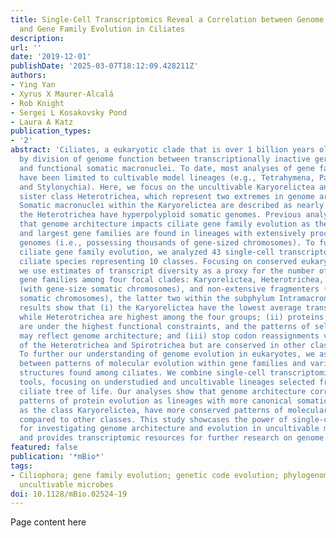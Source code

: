 ```yaml
---
title: Single-Cell Transcriptomics Reveal a Correlation between Genome Architecture
  and Gene Family Evolution in Ciliates
description:
url: ''
date: '2019-12-01'
publishDate: '2025-03-07T18:12:09.428211Z'
authors:
- Ying Yan
- Xyrus X Maurer-Alcalá
- Rob Knight
- Sergei L Kosakovsky Pond
- Laura A Katz
publication_types:
- '2'
abstract: 'Ciliates, a eukaryotic clade that is over 1 billion years old, are defined
  by division of genome function between transcriptionally inactive germline micronuclei
  and functional somatic macronuclei. To date, most analyses of gene family evolution
  have been limited to cultivable model lineages (e.g., Tetrahymena, Paramecium, Oxytricha,
  and Stylonychia). Here, we focus on the uncultivable Karyorelictea and its understudied
  sister class Heterotrichea, which represent two extremes in genome architecture.
  Somatic macronuclei within the Karyorelictea are described as nearly diploid, while
  the Heterotrichea have hyperpolyploid somatic genomes. Previous analyses indicate
  that genome architecture impacts ciliate gene family evolution as the most diverse
  and largest gene families are found in lineages with extensively processed somatic
  genomes (i.e., possessing thousands of gene-sized chromosomes). To further assess
  ciliate gene family evolution, we analyzed 43 single-cell transcriptomes from 33
  ciliate species representing 10 classes. Focusing on conserved eukaryotic genes,
  we use estimates of transcript diversity as a proxy for the number of paralogs in
  gene families among four focal clades: Karyorelictea, Heterotrichea, extensive fragmenters
  (with gene-size somatic chromosomes), and non-extensive fragmenters (with more traditional
  somatic chromosomes), the latter two within the subphylum Intramacronucleata. Our
  results show that (i) the Karyorelictea have the lowest average transcript diversity,
  while Heterotrichea are highest among the four groups; (ii) proteins in Karyorelictea
  are under the highest functional constraints, and the patterns of selection in ciliates
  may reflect genome architecture; and (iii) stop codon reassignments vary among members
  of the Heterotrichea and Spirotrichea but are conserved in other classes.IMPORTANCE
  To further our understanding of genome evolution in eukaryotes, we assess the relationship
  between patterns of molecular evolution within gene families and variable genome
  structures found among ciliates. We combine single-cell transcriptomics with bioinformatic
  tools, focusing on understudied and uncultivable lineages selected from across the
  ciliate tree of life. Our analyses show that genome architecture correlates with
  patterns of protein evolution as lineages with more canonical somatic genomes, such
  as the class Karyorelictea, have more conserved patterns of molecular evolution
  compared to other classes. This study showcases the power of single-cell transcriptomics
  for investigating genome architecture and evolution in uncultivable microbial lineages
  and provides transcriptomic resources for further research on genome evolution.'
featured: false
publication: '*mBio*'
tags:
- Ciliophora; gene family evolution; genetic code evolution; phylogenomics; transcriptomics;
  uncultivable microbes
doi: 10.1128/mBio.02524-19
---
```


Page content here